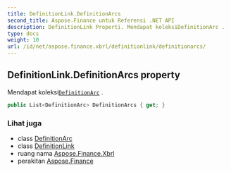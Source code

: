 ```yaml
---
title: DefinitionLink.DefinitionArcs
second_title: Aspose.Finance untuk Referensi .NET API
description: DefinitionLink Properti. Mendapat koleksiDefinitionArc .
type: docs
weight: 10
url: /id/net/aspose.finance.xbrl/definitionlink/definitionarcs/
---
```

## DefinitionLink.DefinitionArcs property

Mendapat koleksi[`DefinitionArc`](../../definitionarc/) .

```csharp
public List<DefinitionArc> DefinitionArcs { get; }
```

### Lihat juga

* class [DefinitionArc](../../definitionarc/)
* class [DefinitionLink](../)
* ruang nama [Aspose.Finance.Xbrl](../../definitionlink/)
* perakitan [Aspose.Finance](../../../)


